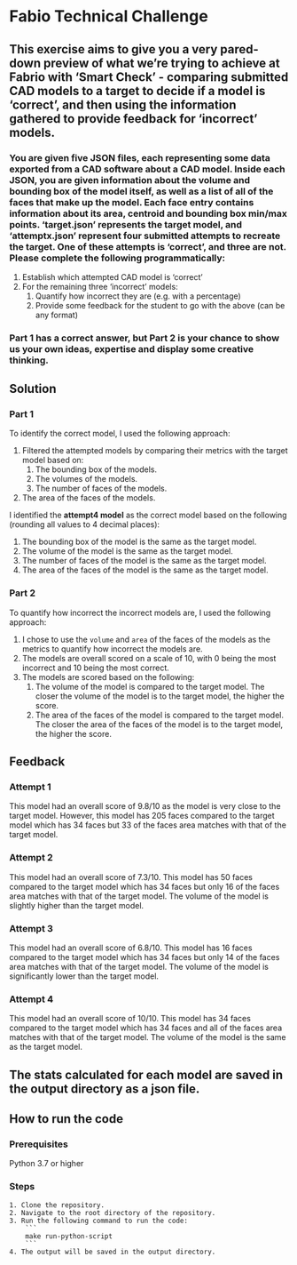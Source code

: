 # Fabio Technical Challenge

## This exercise aims to give you a very pared-down preview of what we’re trying to achieve at Fabrio with ‘Smart Check’ - comparing submitted CAD models to a target to decide if a model is ‘correct’, and then using the information gathered to provide feedback for ‘incorrect’ models.

### You are given five JSON files, each representing some data exported from a CAD software about a CAD model. Inside each JSON, you are given information about the volume and bounding box of the model itself, as well as a list of all of the faces that make up the model. Each face entry contains information about its area, centroid and bounding box min/max points. ‘target.json’ represents the target model, and ‘attemptx.json’ represent four submitted attempts to recreate the target. One of these attempts is ‘correct’, and three are not. Please complete the following programmatically:

1. Establish which attempted CAD model is ‘correct’
2. For the remaining three ‘incorrect’ models:
    1. Quantify how incorrect they are (e.g. with a percentage)
    2. Provide some feedback for the student to go with the above (can be any format)

### Part 1 has a correct answer, but Part 2 is your chance to show us your own ideas, expertise and display some creative thinking.


## Solution

### Part 1

To identify the correct model, I used the following approach:
  1. Filtered the attempted models by comparing their metrics with the target model based on:
     1. The bounding box of the models. 
     2. The volumes of the models.
     3. The number of faces of the models.
  2. The area of the faces of the models.

I identified the **attempt4 model** as the correct model based on the following (rounding all values to 4 decimal places):
  1. The bounding box of the model is the same as the target model.
  2. The volume of the model is the same as the target model.
  3. The number of faces of the model is the same as the target model.
  4. The area of the faces of the model is the same as the target model.

### Part 2

To quantify how incorrect the incorrect models are, I used the following approach:
  1. I chose to use the `volume` and `area` of the faces of the models as the metrics to quantify how incorrect the models are.
  2. The models are overall scored on a scale of 10, with 0 being the most incorrect and 10 being the most correct.
  3. The models are scored based on the following:
     1. The volume of the model is compared to the target model. The closer the volume of the model is to the target model, the higher the score.
     2. The area of the faces of the model is compared to the target model. The closer the area of the faces of the model is to the target model, the higher the score.

## Feedback

### Attempt 1
This model had an overall score of 9.8/10 as the model is very close to the target model. However, this model has 205 faces compared to the target model which has 34 faces but 33 of the faces area matches with that of the target model.

### Attempt 2
This model had an overall score of 7.3/10. This model has 50 faces compared to the target model which has 34 faces but only 16 of the faces area matches with that of the target model. The volume of the model is slightly higher than the target model.

### Attempt 3
This model had an overall score of 6.8/10. This model has 16 faces compared to the target model which has 34 faces but only 14 of the faces area matches with that of the target model. The volume of the model is significantly lower than the target model.

### Attempt 4
This model had an overall score of 10/10. This model has 34 faces compared to the target model which has 34 faces and all of the faces area matches with that of the target model. The volume of the model is the same as the target model.

## The stats calculated for each model are saved in the output directory as a json file.

## How to run the code

### Prerequisites
   Python 3.7 or higher

### Steps
    1. Clone the repository.
    2. Navigate to the root directory of the repository.
    3. Run the following command to run the code:
        ```
        make run-python-script
        ```
    4. The output will be saved in the output directory.